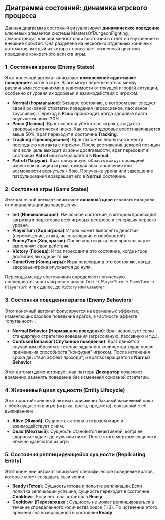 ## Диаграмма состояний: динамика игрового процесса

Данная диаграмма состояний визуализирует **динамическое поведение** ключевых элементов системы MastersOfDungeonFighting, демонстрируя, как они меняют свои состояния в ответ на внутренние и внешние события. Она разделена на несколько отдельных конечных автоматов, каждый из которых описывает жизненный цикл или поведение конкретного аспекта игры.

### 1. Состояния врагов (Enemy States)

Этот конечный автомат описывает **комплексное адаптивное поведение** врагов в игре. Враги могут переключаться между различными состояниями в зависимости от текущей игровой ситуации, особенно от уровня их здоровья и взаимодействия с игроком.

* **Normal (Нормальное)**: Базовое состояние, в котором враг следует своей основной стратегии поведения (агрессивное, пассивное, трусливое). Переход в **Panic** происходит, когда здоровье врага опускается ниже 30%.
* **Panic (Паника)**: Враг пытается убежать от игрока, когда его здоровье критически низко. Как только здоровье восстанавливается выше 50%, враг переходит в состояние **Tracking**.
* **Tracking (Преследование)**: Враг пытается вернуться к месту последнего контакта с игроком. После достижения целевой позиции или если цель выходит из зоны досягаемости, враг переходит в состояние **Patrol** или возвращается в **Normal**.
* **Patrol (Патруль)**: Враг патрулирует область вокруг последней известной позиции игрока, ожидая восстановления или возможности вернуться к бою. Получение урона или завершение патрулирования возвращает его в **Normal** состояние.

### 2. Состояния игры (Game States)

Этот конечный автомат описывает **основной цикл** игрового процесса, от инициализации до завершения.

* **Init (Инициализация)**: Начальное состояние, в котором происходит загрузка и подготовка всех игровых ресурсов и генерация первого уровня.
* **PlayerTurn (Ход игрока)**: Игрок может выполнять действия (перемещение, атака, использование способностей).
* **EnemyTurn (Ход врагов)**: После хода игрока, все враги на карте выполняют свои действия.
* **Victory (Победа)**: Игра переходит в это состояние, когда игрок достигает выходной точки.
* **GameOver (Конец игры)**: Игра переходит в это состояние, когда здоровье игрока опускается до нуля.

Переходы между состояниями определяют логическую последовательность игрового цикла: `Init` -> `PlayerTurn` -> `EnemyTurn` -> `PlayerTurn` и так далее, до `Victory` или `GameOver`.

### 3. Состояния поведения врагов (Enemy Behaviors)

Этот конечный автомат фокусируется на временных эффектах, изменяющих базовое поведение врагов, в частности эффекте "спутанности".

* **Normal Behavior (Нормальное поведение)**: Враг использует свою стандартную стратегию поведения (агрессивную, пассивную и т.д.).
* **Confused Behavior (Спутанное поведение)**: Враг движется случайным образом в течение заданного количества ходов после применения способности "конфузия" игроком. После истечения срока действия эффект проходит, и враг возвращается к **Normal Behavior**.

Этот автомат демонстрирует, как паттерн **Декоратор** позволяет временно изменять поведение без изменения основной стратегии.

### 4. Жизненный цикл сущности (Entity Lifecycle)

Этот простой конечный автомат описывает базовый жизненный цикл любой сущности в игре (игрока, врага, предмета), связанный с её выживанием.

* **Alive (Живой)**: Сущность активна в игровом мире и взаимодействует с ним.
* **Dead (Мертвый)**: Сущность становится неактивной, когда её здоровье падает до нуля или ниже. После этого мертвые сущности обычно удаляются из игры.

### 5. Состояния реплицирующейся сущности (Replicating Entity)

Этот конечный автомат описывает специфическое поведение врагов, которые могут создавать свои копии.

* **Ready (Готов)**: Сущность готова к попытке репликации. Если попытка репликации успешна, сущность переходит в состояние **Cooldown**. Если нет, она остается в **Ready**.
* **Cooldown (Перезарядка)**: Сущность не может реплицироваться в течение определенного количества ходов (1-3). По истечении этого времени она возвращается в состояние **Ready**.